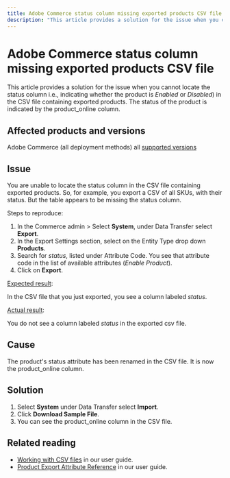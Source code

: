 ```yaml
---
title: Adobe Commerce status column missing exported products CSV file 
description: "This article provides a solution for the issue when you cannot locate the status column i.e., indicating whether the product is *Enabled* or *Disabled*) in the CSV file containing exported products."
---
```


# Adobe Commerce status column missing exported products CSV file 

This article provides a solution for the issue when you cannot locate the status column i.e., indicating whether the product is *Enabled* or *Disabled*) in the CSV file containing exported products. The status of the product is indicated by the product_online column.

## Affected products and versions

Adobe Commerce (all deployment methods) all [supported versions](https://www.adobe.com/content/dam/cc/en/legal/terms/enterprise/pdfs/Adobe-Commerce-Software-Lifecycle-Policy.pdf)

## Issue

You are unable to locate the status column in the CSV file containing exported products. So, for example, you export a CSV of all SKUs, with their status. But the table appears to be missing the status column. 

Steps to reproduce:

1. In the Commerce admin > Select **System**, under Data Transfer select **Export**.
1. In the Export Settings section, select on the Entity Type drop down **Products**.
1. Search for *status*, listed under Attribute Code. You see that attribute code in the list of available attributes (*Enable Product*).
1. Click on **Export**.


<ins>Expected result</ins>:

In the CSV file that you just exported, you see a column labeled *status*.

<ins>Actual result</ins>:

You do not see a column labeled *status* in the exported csv file.  

## Cause

The product's status attribute has been renamed in the CSV file. It is now the product_online column.

## Solution

1. Select **System** under Data Transfer select **Import**.
1. Click **Download Sample File**.
1. You can see the product_online column in the CSV file.

## Related reading

* [Working with CSV files](https://docs.magento.com/user-guide/) in our user guide.
* [Product Export Attribute Reference](https://docs.magento.com/user-guide/system/data-attributes-product.html) in our user guide.
